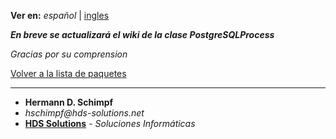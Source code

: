 **Ver en:** _español_ | [ingles](http://code.google.com/p/javaclassesrepository/wiki/PostgreSQLProcess?tm=6&wl=en)

**_En breve se actualizará el wiki de la clase PostgreSQLProcess_**

_Gracias por su comprension_

[Volver a la lista de paquetes](http://code.google.com/p/javaclassesrepository/wiki/packages?tm=6&wl=es)

---

  * **Hermann D. Schimpf**
  * _hschimpf@hds-solutions.net_
  * **[HDS Solutions](http://hds-solutions.net)** - _Soluciones Informáticas_